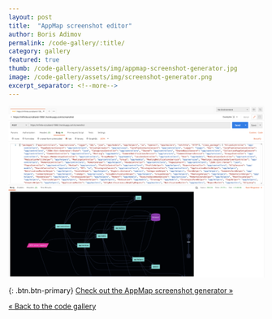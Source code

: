 ```yaml
---
layout: post
title:  "AppMap screenshot editor"
author: Boris Adimov 
permalink: /code-gallery/:title/
category: gallery
featured: true
thumb: /code-gallery/assets/img/appmap-screenshot-generator.jpg
image: /code-gallery/assets/img/screenshot-generator.png
excerpt_separator: <!--more-->
---
```


![AppMap screenshot generator](/code-gallery/assets/img/screenshot-generator.png "AppMap screenshot generator")

<!--more-->



{: .btn.btn-primary}
[Check out the AppMap screenshot generator &raquo;](https://github.com/flywithmemsl/appland-capture)

[&laquo; Back to the code gallery](/code-gallery)

